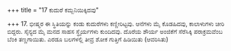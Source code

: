 +++
title = "17 ಕುದುರೆ ಕಮ್ಬನಿಯಿಕ್ಕಿದವು"

+++
17. ಭೀಷ್ಮರ ಈ ಸ್ಥಿತಿಯನ್ನು ಕಂಡು ಕುದುರೆಗಳು ಕಣ್ಣೀರಿಟ್ಟವು. ಆನೆಗಳು ಮೈ ಕೊಡಹಿದವು, ಕಾಲಾಳುಗಳು ಚೀರಿ ಬಿದ್ದರು. ಸೈನ್ಯದ ಮೈ ಮನದ ಸಾಹಸ ಸ್ಥೈರ್ಯಗಳು ಕುಂದಿದವು. ದೊರೆಯ ಶೌರ್ಯ ಅಂಜಿಕೆಗೆ ಸೆರೆಸಿಕ್ಕಿ ಪರಾಕ್ರಮವೆಂಬ ಬೆಂಕಿ ತಣ್ಣಗಾಯಿತು. ಎರಡೂ ಬಲಗಳಲ್ಲಿ ತೀವ್ರ ಶೋಕ ಗುತ್ತಿಗೆ ಹಿಡಿಯಿತು (ಆವರಿಸಿತು)